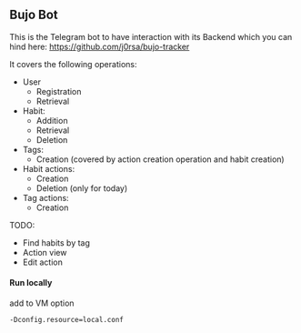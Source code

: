 ## Bujo Bot

This is the Telegram bot to have interaction with its Backend which you can hind here:
https://github.com/j0rsa/bujo-tracker

It covers the following operations:

* User
    * Registration
    * Retrieval
* Habit:
    * Addition
    * Retrieval
    * Deletion
* Tags:
    * Creation (covered by action creation operation and habit creation)
* Habit actions:
    * Creation
    * Deletion (only for today)
* Tag actions:
    * Creation
    
TODO:
* Find habits by tag
* Action view
* Edit action 

#### Run locally

add to VM option
    
    -Dconfig.resource=local.conf